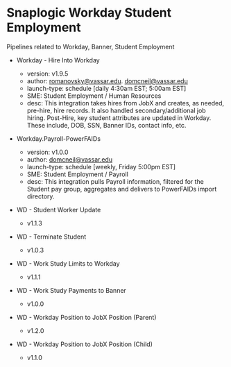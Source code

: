 # Snaplogic Workday Student Employment
Pipelines related to Workday, Banner, Student Employment

- Workday - Hire Into Workday
    - version: v1.9.5
    - author: romanovsky@vassar.edu. domcneil@vassar.edu
    - launch-type: schedule [daily 4:30am EST; 5:00am EST]
    - SME: Student Employment / Human Resources
    - desc: This integration takes hires from JobX and creates, as needed, pre-hire, hire records.  It also handled secondary/additional
    job hiring.  Post-Hire, key student attributes are updated in Workday.  These include, DOB, SSN, Banner IDs, contact info, etc.

- Workday.Payroll-PowerFAIDs
    - version: v1.0.0
    - author: domcneil@vassar.edu
    - launch-type: schedule [weekly, Friday 5:00pm EST]
    - SME: Student Employment / Payroll
    - desc: This integration pulls Payroll information, filtered for the Student pay group, aggregates and delivers to PowerFAIDs import directory.
	
- WD - Student Worker Update
    - v1.1.3

- WD - Terminate Student
    - v1.0.3

- WD - Work Study Limits to Workday
    - v1.1.1

- WD - Work Study Payments to Banner
    - v1.0.0

- WD - Workday Position to JobX Position (Parent)
    - v1.2.0

- WD - Workday Position to JobX Position (Child)
    - v1.1.0
